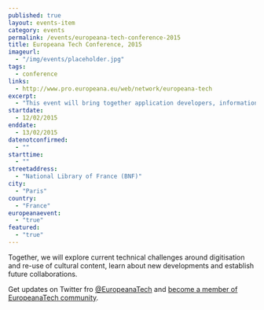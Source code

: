 ```yaml
---
published: true
layout: events-item
category: events
permalink: /events/europeana-tech-conference-2015
title: Europeana Tech Conference, 2015
imageurl: 
  - "/img/events/placeholder.jpg"
tags: 
  - conference
links:
  - http://www.pro.europeana.eu/web/network/europeana-tech
excerpt:
  - "This event will bring together application developers, information professionals, technology researchers and decision makers in the cultural domain."
startdate:
  - 12/02/2015
enddate:
  - 13/02/2015
datenotconfirmed:
  - ""
starttime:
  - ""
streetaddress:
  - "National Library of France (BNF)"
city:
  - "Paris"
country:
  - "France"
europeanaevent:
  - "true"
featured:
  - "true"
---
```

Together, we will explore current technical challenges around digitisation and re-use of cultural content, learn about new developments and establish future collaborations.

Get updates on Twitter fro [@EuropeanaTech](http://twitter.com/europeanatech) and [become a member of EuropeanaTech community](http://www.pro.europeana.eu/web/network/europeana-tech).
